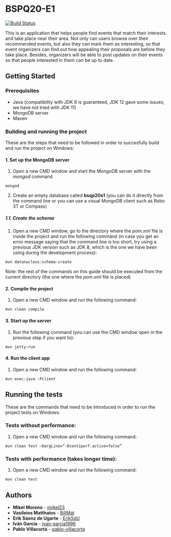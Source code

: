 # BSPQ20-E1
[![Build Status](https://travis-ci.org/SPQ19-20/BSPQ20-E1.svg?branch=master)](https://travis-ci.org/SPQ19-20/BSPQ20-E1)

This is an application that helps people find events that match their interests and take place near their area. Not only can users browse over their recommended events, but also they can mark them as interesting, so that event organizers can find out how appealing their proposals are before they take place. Besides, organizers will be able to post updates on their events so that people interested in them can be up to date.

## Getting Started
### Prerequisites
* Java (compatibility with JDK 8 is guaranteed, JDK 12 gave some issues; we have not tried with JDK 11)
* MongoDB server
* Maven

### Building and running the project
These are the steps that need to be followed in order to succesfully build and run the project on Windows:
#### 1. Set up the MongoDB server
1. Open a new CMD window and start the MongoDB server with the *mongod* command
```
mongod
```
2. Create an empty database called **bsqp20e1** (you can do it directly from the command line or you can use a visual MongoDB client such as Robo 3T or Compass)

##### 1.1. Create the schema
1.  Open a new CMD window, go to the directory where the *pom.xml* file is inside the project and run the following command (in case you get an error message saying that the command line is too short, try using a previous JDK version such as JDK 8, which is the one we have been using during the development process):
```
mvn datanucleus:schema-create
```

Note: the rest of the commands on this guide should be executed from the current directory (the one where the *pom.xml* file is placed)

#### 2. Compile the project
1. Open a new CMD window and run the following command:
```
mvn clean compile
```

#### 3. Start up the server
1. Run the following command (you can use the CMD window open in the previous step if you want to):
```
mvn jetty:run
```

#### 4.  Run the client app
1. Open a new CMD window and run the following command:
```
mvn exec:java -Pclient
```
## Running the tests
These are the commands that need to be introduced in order to run the project tests on Windows:
###  Tests without performance:
1. Open a new CMD window and run the following command:
```
mvn clean test –DargLine=”-Dcontiperf.active=false”
```

###  Tests with performance (takes longer time):
1. Open a new CMD window and run the following command:
```
mvn clean test
```

## Authors

* **Mikel Moreno** - [miikel23](https://github.com/miikel23)
* **Vasileios Matthaios** - [BillMat](https://github.com/BillMat)
* **Erik Sáenz de Ugarte** - [ErikSdU](https://github.com/ErikSdU)
* **Iván García** - [ivan-garcia1996](https://github.com/ivan-garcia1996)
* **Pablo Villacorta** - [pablo-villacorta](https://github.com/pablo-villacorta)

